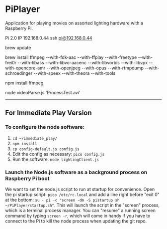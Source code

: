 # PiPlayer
Application for playing movies on assorted lighting hardware with a Raspberry Pi.

Pi 2.0 IP 192.168.0.44
ssh pi@192.168.0.44

brew update

brew install ffmpeg --with-fdk-aac --with-ffplay --with-freetype --with-frei0r --with-libass --with-libvo-aacenc --with-libvorbis --with-libvpx --with-opencore-amr --with-openjpeg --with-opus --with-rtmpdump --with-schroedinger --with-speex --with-theora --with-tools

npm install ffmpeg

node videoParse.js 'ProcessTest.avi'


----------------------------------------------------------

## For Immediate Play Version

### To configure the node software:

1. `cd ~/immediate_play/`
2. `npm install`
3. `cp config-default.js config.js`
4. Edit the config as necessary: `pico config.js`
5. Run the software: `node lightingClient.js`


### Launch the Node.js software as a background process on Raspberry Pi boot

We want to set the node.js script to run at startup for convenience. Open the pi startup script: `pico /etc/rc.local` and add a line right before "exit 0" at the bottom: `su - pi -c "screen -dm -S pistartup sh ~/PiPlayer/startup.sh"`. This will launch the script in the "screen" process, which is a terminal process manager. You can "resume" a running screen command by typing `screen -r`, which will come in handy if you have to connect to the Pi to kill the node process when updating the git repo.